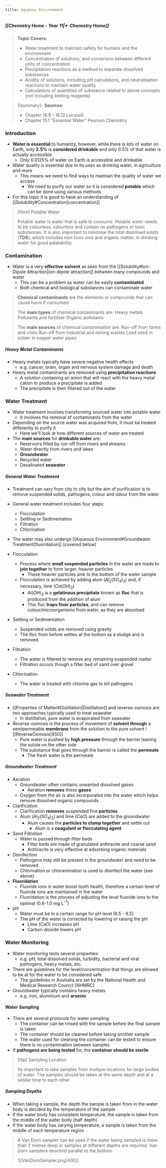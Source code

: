 ```yaml
---
title: Aqueous Environment
---
```


##### [[Chemistry Home - Year 11|← Chemistry Home]]

> **Topic Covers:**
> 	- Water treatment to maintain safety for humans and the environment
> 	- Concentration of solutions, and conversion between different units of concentration
> 	- Precipitation reactions as a method to separate dissolved substances
> 	- Acidity of solutions, including pH calculations, and neutralisation reactions to maintain water quality
> 	- Calculations of quantities of substance related to above concepts (not including limiting reagents)

> [!summary]- **Sources:**
> - Chapter 16.9 - 16.12 Lucarelli
> - Chapter 15.1 "Essential Water" Pearson Chemistry

### Introduction
- **Water is essential** to humanity, however, while there is lots of water on Earth, only **2.5%** is **considered drinkable** and only 0.5% of that water is actually accessible
	- Only 0.0125% of water on Earth is accessible and drinkable
- Water quality is essential due to its uses as drinking water, in agriculture and more
	- This means we need to find ways to maintain the quality of water we access 
		- We need to purify our water so it is considered **potable** which can be done using various methods
- For this topic it is good to have an understanding of [[Solubility#Concentration|concentration]]

>[!hint] Potable Water
>
>Potable water is water that is safe to consume. Potable water needs to be colourless, odourless and contain no pathogens or toxic substances. It is also important to minimise the total dissolved solids (**TDS**), which includes non-toxic ions and organic matter, in drinking water for good palatability.

### Contamination
- Water is a very **effective solvent** as seen from the [[Solubility#Ion-Dipole Attraction|ion-dipole attraction]] between many compounds and water
	- This can be a problem as water can be easily **contaminated**
	- Both chemical and biological substances can contaminate water

> **Chemical contaminants** are the elements or compounds that can cause harm if consumed
> 
> The **main types** of chemical contaminants are:
> 	Heavy metals
> 	Pollutants and fertiliser
> 	Organic pollutants
>
> The **main sources** of chemical contamination are:
> 	Run-off from farms and cities
> 	Run-off from industrial and mining wastes
> 	Lead used in solder in copper water pipes 

##### Heavy Metal Contaminants
- Heavy metals typically have severe negative health effects
	- e.g. cancer, brain, organ and nervous system damage and death
- Heavy metal contaminants are removed using **precipitation reactions**
	- A solution containing an anion that will react with the heavy metal cation to produce a precipitate is added
	- The precipitate is then filtered out of the water

### Water Treatment
- Water treatment involves transforming sourced water into potable water
	- It involves the removal of contaminants from the water
- Depending on the source water was acquired from, it must be treated differently to purify it
	- Here we'll look at how different sources of water are treated
- The **main sources** for **drinkable water** are:
	- Reservoirs filled by run-off from rivers and streams
	- Water directly from rivers and lakes
	- **Groundwater**
	- Recycled water
	- Desalinated **seawater**

##### General Water Treatment
- Treatment can vary from city to city but the aim of purification is to remove suspended solids, pathogens, colour and odour from the water
- General water treatment includes four steps:
	- Flocculation
	- Settling or Sedimentation
	- Filtration
	- Chlorination
- The water may also undergo [[Aqueous Environment#Groundwater Treatment|fluoridation]] (covered below)

- Flocculation
	- Process where **small suspended particles** in the water are made to **join together** to form larger, heavier particles
		- These heavier particles sink to the bottom of the water sample
	- Flocculation is achieved by adding alum $(Al_2(SO_4)_3)$ and, if necessary, lime $(Ca(OH)_2)$
		- $Al(OH)_3$ is a **gelatinous precipitate** known as **floc** that is produced from the addition of alum
		- This floc **traps finer particles**, and can remove colour/microorganisms from water, as they are absorbed
- Settling or Sedimentation
	- Suspended solids are removed using gravity
	- The floc from before settles at the bottom as a sludge and is removed
- Filtration
	- The water is filtered to remove any remaining suspended matter
	- Filtration occurs though a filter bed of sand over gravel
- Chlorination
	- The water is treated with chlorine gas to kill pathogens

##### Seawater Treatment
- [[Properties of Matter#Distillation|Distillation]] and reverse-osmosis are two approaches typically used to treat seawater
	- In distillation, pure water is evaporated from seawater
- *Reverse-osmosis* is the process of movement of **solvent through** a semipermeable **membrane** from the solution to the pure solvent
  ![[ReverseOsmosis|450]]
	- Pure water is pushed by **high pressure** through the barrier leaving the solute on the other side
	- The substance that goes through the barrier is called the **permeate**
		- The fresh water is the permeate

##### Groundwater Treatment
- Aeration
	- Groundwater often contains unwanted dissolved gases
		- Aeration **removes** these **gases** 
	- Oxygen from the air is also incorporated into the water which helps remove dissolved organic compounds
- Clarification
	- Clarification **removes** suspended fine **particles**
	- Alum $(Al_2(SO_4)_2)$ and lime $(CaO)$ are added to the groundwater
		- Alum causes the **particles to clump together** and settle out
			- *Alum* is a **coagulant or flocculating agent**
- Sand Filtration
	- Water is passed through filter beds
		- Filter beds are made of granulated anthracite and coarse sand
		- Anthracite is very effective at adsorbing organic materials
- Disinfection
	- Pathogens may still be present in the groundwater and need to be removed
	- Chlorination or chloramination is used to disinfect the water (see above)
- **Fluoridation**
	- Fluoride ions in water boost tooth health, therefore a certain level of fluoride ions are maintained in the water
	- Fluoridation is the process of adjusting the level fluoride ions to the optimal (0.6-1.0 mg L$^{-1}$)
- pH
	- Water must be in a certain range for pH level (6.5 - 8.5)
	- The pH of the water is corrected by lowering or raising the pH
		- Lime (CaO) increases pH
		- Carbon dioxide lowers pH

### Water Monitoring
- Water monitoring tests several properties:
	- e.g. pH, total dissolved solids, turbidity, bacterial and viral pathogens, heavy metals, etc.
- There are guidelines for the level/concentration that things are allowed to be at for the water to be considered safe
	- The guidelines in Australia are set by the National Health and Medical Research Council (NHMRC)
- Groundwater typically contains heavy metals
	- e.g. iron, aluminium and **arsenic**

#### Water Sampling
- There are several protocols for water sampling:
	- The container can be rinsed with the sample before the final sample is taken
	- The container should be cleaned before taking another sample
	- The water used for cleaning the container can be tested to ensure there is no contamination between samples
- If **pathogens are being tested** for, the **container should be sterile**

> [!tip] Sampling Location
> 
> Its important to take samples from multiple locations for large bodies of water. The samples should be taken at the same depth and at a similar time to each other.

##### Sampling Depths
- When taking a sample, the depth the sample is taken from in the water body is decided by the temperature of the sample
- If the water body has consistent temperature, the sample is taken from the middle of the water body (half depth)
- If the water body has varying temperature, a sample is taken from the middle of each temperature region

> A Van Dorn sampler can be used if the water being sampled is more than 2 metres deep or samples at different depths are required. Van Dorn samplers descend parallel to the bottom.
> 
> ![[VanDornSampler.png|400]]

